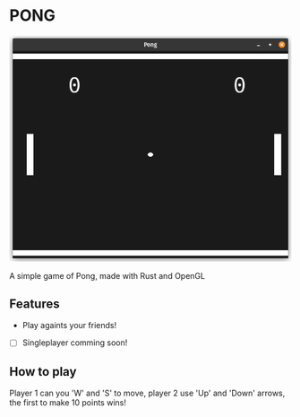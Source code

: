 # PONG

![Game Example](./assets/Pong-Screen.png)

A simple game of Pong, made with Rust and OpenGL


## Features
- Play againts your friends!
- [ ] Singleplayer comming soon!


## How to play
Player 1 can you 'W' and 'S' to move, player 2 use 'Up' and 'Down' arrows, the first to make 10 points wins!
